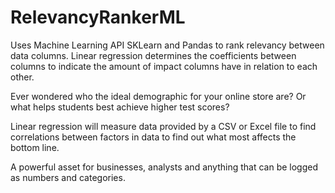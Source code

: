 # RelevancyRankerML
Uses Machine Learning API SKLearn and Pandas to rank relevancy between data columns. Linear regression determines the coefficients between columns to indicate the amount of impact columns have in relation to each other.

Ever wondered who the ideal demographic for your online store are? Or what helps students best achieve higher test scores?

Linear regression will measure data provided by a CSV or Excel file to find correlations between factors in data to find out what most affects the bottom line.

A powerful asset for businesses, analysts and anything that can be logged as numbers and categories.
